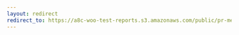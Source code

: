 ```yaml
---
layout: redirect
redirect_to: https://a8c-woo-test-reports.s3.amazonaws.com/public/pr-merge/45196/api/index.html
---
```


